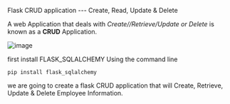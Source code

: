 Flask CRUD application --- Create, Read, Update & Delete

A web Application that deals with *Create//Retrieve/Update or Delete* is known as a **CRUD** Application.

![image](https://github.com/FridayBlessed/FlaskCRUD/assets/122832232/61832af9-8275-47b9-ab64-18bbf2ad3b21)

first install FLASK_SQLALCHEMY Using the command line

```
pip install flask_sqlalchemy

```
we are going to create a flask CRUD application that will Create, Retrieve, Update & Delete Employee Information. 